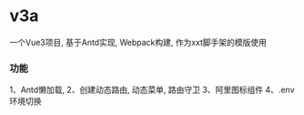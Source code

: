# v3a

一个Vue3项目, 基于Antd实现, Webpack构建, 作为xxt脚手架的模版使用

### 功能
1、Antd懒加载, 
2、创建动态路由, 动态菜单, 路由守卫
3、阿里图标组件
4、.env环境切换
